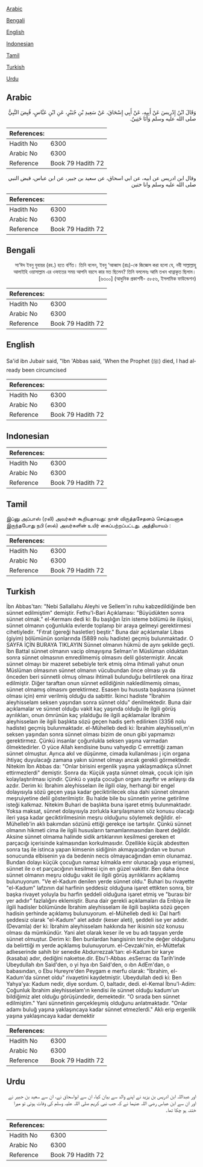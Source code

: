 [Arabic](#arabic)

[Bengali](#bengali)

[English](#english)

[Indonesian](#indonesian)

[Tamil](#tamil)

[Turkish](#turkish)

[Urdu](#urdu)

## Arabic


<div dir="rtl" lang="ar" style={{fontSize:'larger',backgroundColor:'#f8f9fa',padding:20}}>
وَقَالَ ابْنُ إِدْرِيسَ عَنْ أَبِيهِ، عَنْ أَبِي إِسْحَاقَ، عَنْ سَعِيدِ بْنِ جُبَيْرٍ، عَنِ ابْنِ عَبَّاسٍ، قُبِضَ النَّبِيُّ صلى الله عليه وسلم وَأَنَا خَتِينٌ‏.‏
</div>
<div style={{backgroundColor:'#f8f9fa',padding:20, marginBottom: 10}}><table> <thead> <tr> <th>References:</th> <th></th> </tr> </thead> <tbody><tr><td>Hadith No</td><td>6300</td></tr><tr><td>Arabic No</td><td>6300</td></tr><tr><td>Reference</td><td>Book 79 Hadith 72</td></tr></tbody></table></div>


<div dir="rtl" lang="ar" style={{fontSize:'larger',backgroundColor:'#f8f9fa',padding:20}}>
وقال ابن ادريس عن ابيه، عن ابي اسحاق، عن سعيد بن جبير، عن ابن عباس، قبض النبي صلى الله عليه وسلم وانا ختين
</div>
<div style={{backgroundColor:'#f8f9fa',padding:20, marginBottom: 10}}><table> <thead> <tr> <th>References:</th> <th></th> </tr> </thead> <tbody><tr><td>Hadith No</td><td>6300</td></tr><tr><td>Arabic No</td><td>6300</td></tr><tr><td>Reference</td><td>Book 79 Hadith 72</td></tr></tbody></table></div>

## Bengali


<div dir="rtl" lang="bn" style={{fontSize:'larger',backgroundColor:'#f8f9fa',padding:20}}>
সা‘ঈদ ইবনু যুবায়র (রহ.) হতে বর্ণিত। তিনি বলেন, ইবনু ‘আব্বাস (রাঃ)-কে জিজ্ঞেস করা হলো যে, নবী সাল্লাল্লাহু আলাইহি ওয়াসাল্লাম এর ওফাতের সময় আপনি বয়সে কার মত ছিলেন? তিনি বললেনঃ আমি তখন খাত্নাকৃত ছিলাম।[৬৩০০] (আধুনিক প্রকাশনী- ৫৮৫৬, ইসলামিক ফাউন্ডেশন)
</div>
<div style={{backgroundColor:'#f8f9fa',padding:20, marginBottom: 10}}><table> <thead> <tr> <th>References:</th> <th></th> </tr> </thead> <tbody><tr><td>Hadith No</td><td>6300</td></tr><tr><td>Arabic No</td><td>6300</td></tr><tr><td>Reference</td><td>Book 79 Hadith 72</td></tr></tbody></table></div>

## English


<div dir="ltr" lang="en" style={{fontSize:'larger',backgroundColor:'#f8f9fa',padding:20}}>
Sa'id ibn Jubair said, "Ibn 'Abbas said, 'When the Prophet (ﷺ) died, I had already been circumcised
</div>
<div style={{backgroundColor:'#f8f9fa',padding:20, marginBottom: 10}}><table> <thead> <tr> <th>References:</th> <th></th> </tr> </thead> <tbody><tr><td>Hadith No</td><td>6300</td></tr><tr><td>Arabic No</td><td>6300</td></tr><tr><td>Reference</td><td>Book 79 Hadith 72</td></tr></tbody></table></div>

## Indonesian


<div dir="ltr" lang="id" style={{fontSize:'larger',backgroundColor:'#f8f9fa',padding:20}}>

</div>
<div style={{backgroundColor:'#f8f9fa',padding:20, marginBottom: 10}}><table> <thead> <tr> <th>References:</th> <th></th> </tr> </thead> <tbody><tr><td>Hadith No</td><td>6300</td></tr><tr><td>Arabic No</td><td>6300</td></tr><tr><td>Reference</td><td>Book 79 Hadith 72</td></tr></tbody></table></div>

## Tamil


<div dir="ltr" lang="ta" style={{fontSize:'larger',backgroundColor:'#f8f9fa',padding:20}}>
இப்னு அப்பாஸ் (ரலி) அவர்கள் கூறியதாவது: நான் விருத்தசேதனம் செய்தவனாக இருந்தபோது நபி (ஸல்) அவர்களின் உயிர் கைப்பற்றப்பட்டது. அத்தியாயம் :
</div>
<div style={{backgroundColor:'#f8f9fa',padding:20, marginBottom: 10}}><table> <thead> <tr> <th>References:</th> <th></th> </tr> </thead> <tbody><tr><td>Hadith No</td><td>6300</td></tr><tr><td>Arabic No</td><td>6300</td></tr><tr><td>Reference</td><td>Book 79 Hadith 72</td></tr></tbody></table></div>

## Turkish


<div dir="ltr" lang="tr" style={{fontSize:'larger',backgroundColor:'#f8f9fa',padding:20}}>
İbn Abbas'tan: "Nebi Sallallahu Aleyhi ve Sellem'in ruhu kabzedildiğinde ben sünnet edilmiştim" demiştir. Fethu'l-Bari Açıklaması: "Büyüdükten sonra sünnet olmak." el-Kermanı dedi ki: Bu başlığın İzin isteme bölümü ile ilişkisi, sünnet olmanın çoğunlukla evlerde toplanıp bir araya gelmeyi gerektirmesi cihetiyledir. "Fıtrat (gereği hasletler) beştir." Buna dair açıklamalar Libas (giyim) bölümünün sonlarında (5889 nolu hadiste) geçmiş bulunmaktadır. O SAYFA İÇİN BURAYA TIKLAYIN Sünnet olmanın hükmü de aynı şekilde geçti. İbn Battal sünnet olmanın vacip olmayışına Selman'ın Müslüman olduktan sonra sünnet olmasının emredilmemiş olmasını delil göstermiştir. Ancak sünnet olmayı bir mazeret sebebiyle terk etmiş olma ihtimali yahut onun Müslüman olmasının sünnet olmanın vücubundan önce olması ya da önceden beri sünnetli olmuş olması ihtimali bulunduğu belirtilerek ona itiraz edilmiştir. Diğer taraftan onun sünnet edildiğinin nakledilmemiş olması, sünnet olmamış olmasını gerektirmez. Esasen bu hususta başkasına (sünnet olması için) emir verilmiş olduğu da sabittir. İkinci hadiste "İbrahim aleyhisselam seksen yaşından sonra sünnet oldu" denilmektedir. Buna dair açıklamalar ve sünnet olduğu vakit kaç yaşında olduğu ile ilgili görüş ayrılıkları, onun ömrünün kaç yılalduğu ile ilgili açıklamalar İbrahim aleyhisselaın ile ilgili başlıkta sözü geçen hadis şerh edilirken (3356 nolu hadiste) geçmiş bulunmaktadır. el-Mühelleb dedi ki: İbrahim aleyhisseli,m'ın seksen yaşından sonra sünnet olması bizim de onun gibi yapmamızı gerektirmez. Çünkü insanlar çoğunlukla seksen yaşına varmadan ölmektedirler. O yüce Allah kendisine bunu vahyedip C emrettiği zaman sünnet olmuştur. Ayrıca akıl ve düşünme, cimada kullanılması j için organa ihtiyaç duyulacağı zamana yakın sünnet olmayı ancak gerekli görmektedir. Nitekim İbn Abbas da: "Onlar birisini ergenlik yaşına yaklaşmadıkça sÜnnet ettirmezlerdi" demiştir. Sonra da: Küçük yaşta sünnet olmak, çocuk için işin kolaylaştırılması içindir. Çünkü o yaşta çocuğun organı zayıftır ve anlayışı da azdır. Derim ki: İbrahim aleyhisselaın ile ilgili olay, herhangi bir engel dolayısıyla sözü geçen yaşa kadar geciktirilecek olsa dahi sünnet olmanın meşruiyetine delil gösterilmiştir. Bu halde bile bu sünnetin yerine getirilme isteği kalkmaz. Nitekim Buhari de başlıkta buna işaret etmiş bulunmaktadır. Yoksa maksat, sünnet dolayısıyla zorlukla karşılaşmanın söz konusu olacağı ileri yaşa kadar geciktirilmesinin meşru olduğunu söylemek değildir. el-Mühelleb'in aklı bakımdan sözünü ettiği gerekçe ise tartışılır. Çünkü sünnet olmanın hikmeti cima ile ilgili hususların tamamlanmasından ibaret değildir. Aksine sünnet olmama halinde sidik artıklarının kesilmesi gereken et parçacığı içerisinde kalmasından korkulmasıdır. Özellikle küçük abdestten sonra taş ile istinca yapan kimsenin sidiğinin akmayacağından ve bunun sonucunda elbisenin ya da bedenin necis olmayacağından emin olunamaz. Bundan dolayı küçük çocuğun namaz kılmakla emr olunacağı yaşa erişmesi, sünnet ile o et parçacığının kesilmesi için en güzel vakittir. Ben daha önce sünnet olmanın meşru olduğu vakit ile ilgili görüş ayrılıklarını açıklamış bulunuyorum. "Ve el-Kadum denilen yerde sünnet oldu." Buhari bu rivayette "el-Kadum" lafzının dal harfinin şeddesiz olduğuna işaret ettikten sonra, bir başka rivayet yoluyla bu harfin şeddeli olduğuna işaret etmiş ve "burası bir yer adıdır" fazlalığını eklemiştir. Buna dair gerekli açıklamaları da Enbiya ile ilgili hadisler bölümünde İbrahim aleyhisselam ile ilgili başlıkta sözü geçen hadisin şerhinde açıklamış bulunuyorum. el-Mühelleb dedi ki: Dal harfi şeddesiz olarak "el-Kadum" alet adıdır (keser aleti), şeddeli ise yer adıdır. (Devamla) der ki: İbrahim aleyhisselam hakkında her ikisinin söz konusu olması da mümkündür. Yani alet olarak keser ile ve bu adı taşıyan yerde sünnet olmuştur. Derim ki: Ben bunlardan hangisinin tercihe değer olduğunu da belirttiği m yerde açıklamış bulunuyorum. el-Cevzaki'nin, el-Müttefak adlıeserinde sahih bir senedie Abdurrezzak'tan: el-Kadum bir karye (kasaba) adıır, dediğini nakıetse.dir. Ebu'l-Abbas .esSerrac da Tarih'inde Ubeydullah ıbn Said'den, o yi hya ıbn Said'den, o ıbn AdEm'dan, o babasından, o Ebu Hureyre'den Peygam e merfu olarak: "İbrahim, el-Kadum'da sünnet oldu" rivayetini kaydetmiştir. Ubeydullah dedi ki: Ben Yahya'ya: Kadum nedir, diye sordum. O, baltadır, dedi. el-Kemal İbnu'l-Adim: Çoğunluk İbrahim aleyhisselam'ın kendisi ile sünnet olduğu kadum'un bildiğimiz alet olduğu görüşündedir, demektedir. "O sırada ben sünnet edilmiştim." Yani sünnetinin gerçekleşmiş olduğunu anlatmaktadır. "Onlar adamı buluğ yaşına yaklaşıncaya kadar sünnet etmezlerdi." Aklı erip ergenlik yaşına yaklaşıncaya kadar demektir
</div>
<div style={{backgroundColor:'#f8f9fa',padding:20, marginBottom: 10}}><table> <thead> <tr> <th>References:</th> <th></th> </tr> </thead> <tbody><tr><td>Hadith No</td><td>6300</td></tr><tr><td>Arabic No</td><td>6300</td></tr><tr><td>Reference</td><td>Book 79 Hadith 72</td></tr></tbody></table></div>

## Urdu


<div dir="rtl" lang="ur" style={{fontSize:'larger',backgroundColor:'#f8f9fa',padding:20}}>
اور عبداللہ ابن ادریس بن یزید نے اپنے والد سے بیان کیا، ان سے ابواسحاق نے، ان سے سعید بن جبیر نے اور ان سے ابن عباس رضی اللہ عنہما نے کہ جب نبی کریم صلی اللہ علیہ وسلم کی وفات ہوئی تو میرا ختنہ ہو چکا تھا۔
</div>
<div style={{backgroundColor:'#f8f9fa',padding:20, marginBottom: 10}}><table> <thead> <tr> <th>References:</th> <th></th> </tr> </thead> <tbody><tr><td>Hadith No</td><td>6300</td></tr><tr><td>Arabic No</td><td>6300</td></tr><tr><td>Reference</td><td>Book 79 Hadith 72</td></tr></tbody></table></div>